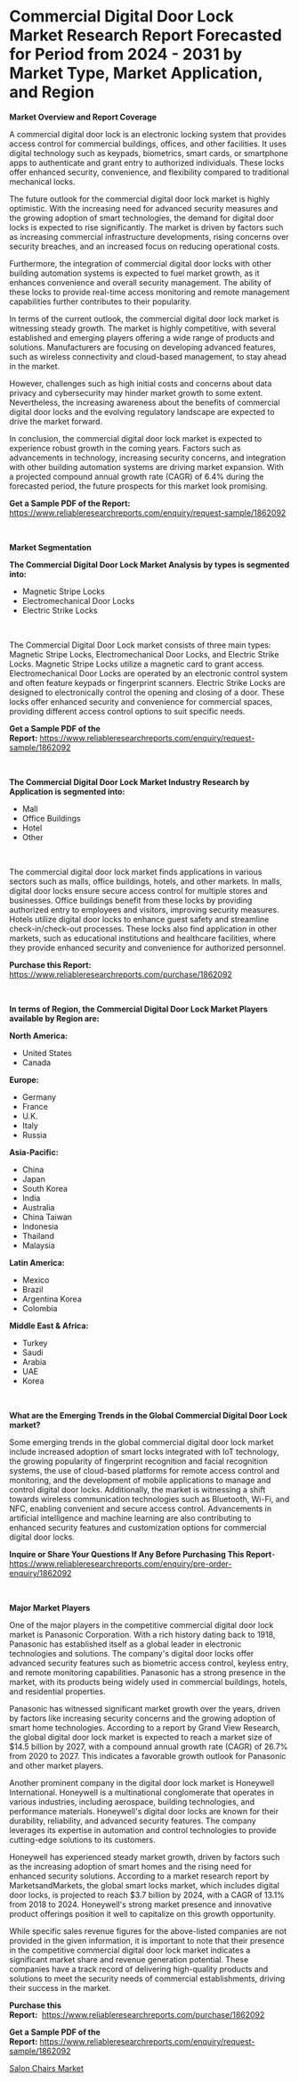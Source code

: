 <p><h1>Commercial Digital Door Lock Market Research Report Forecasted for Period from 2024 -  2031 by Market Type, Market Application, and Region</h1></p><p><strong>Market Overview and Report Coverage</strong></p>
<p><p>A commercial digital door lock is an electronic locking system that provides access control for commercial buildings, offices, and other facilities. It uses digital technology such as keypads, biometrics, smart cards, or smartphone apps to authenticate and grant entry to authorized individuals. These locks offer enhanced security, convenience, and flexibility compared to traditional mechanical locks.</p><p>The future outlook for the commercial digital door lock market is highly optimistic. With the increasing need for advanced security measures and the growing adoption of smart technologies, the demand for digital door locks is expected to rise significantly. The market is driven by factors such as increasing commercial infrastructure developments, rising concerns over security breaches, and an increased focus on reducing operational costs.</p><p>Furthermore, the integration of commercial digital door locks with other building automation systems is expected to fuel market growth, as it enhances convenience and overall security management. The ability of these locks to provide real-time access monitoring and remote management capabilities further contributes to their popularity.</p><p>In terms of the current outlook, the commercial digital door lock market is witnessing steady growth. The market is highly competitive, with several established and emerging players offering a wide range of products and solutions. Manufacturers are focusing on developing advanced features, such as wireless connectivity and cloud-based management, to stay ahead in the market.</p><p>However, challenges such as high initial costs and concerns about data privacy and cybersecurity may hinder market growth to some extent. Nevertheless, the increasing awareness about the benefits of commercial digital door locks and the evolving regulatory landscape are expected to drive the market forward.</p><p>In conclusion, the commercial digital door lock market is expected to experience robust growth in the coming years. Factors such as advancements in technology, increasing security concerns, and integration with other building automation systems are driving market expansion. With a projected compound annual growth rate (CAGR) of 6.4% during the forecasted period, the future prospects for this market look promising.</p></p>
<p><strong>Get a Sample PDF of the Report:</strong> <a href="https://www.reliableresearchreports.com/enquiry/request-sample/1862092">https://www.reliableresearchreports.com/enquiry/request-sample/1862092</a></p>
<p>&nbsp;</p>
<p><strong>Market Segmentation</strong></p>
<p><strong>The Commercial Digital Door Lock Market Analysis by types is segmented into:</strong></p>
<p><ul><li>Magnetic Stripe Locks</li><li>Electromechanical Door Locks</li><li>Electric Strike Locks</li></ul></p>
<p>&nbsp;</p>
<p><p>The Commercial Digital Door Lock market consists of three main types: Magnetic Stripe Locks, Electromechanical Door Locks, and Electric Strike Locks. Magnetic Stripe Locks utilize a magnetic card to grant access. Electromechanical Door Locks are operated by an electronic control system and often feature keypads or fingerprint scanners. Electric Strike Locks are designed to electronically control the opening and closing of a door. These locks offer enhanced security and convenience for commercial spaces, providing different access control options to suit specific needs.</p></p>
<p><strong>Get a Sample PDF of the Report:</strong>&nbsp;<a href="https://www.reliableresearchreports.com/enquiry/request-sample/1862092">https://www.reliableresearchreports.com/enquiry/request-sample/1862092</a></p>
<p>&nbsp;</p>
<p><strong>The Commercial Digital Door Lock Market Industry Research by Application is segmented into:</strong></p>
<p><ul><li>Mall</li><li>Office Buildings</li><li>Hotel</li><li>Other</li></ul></p>
<p>&nbsp;</p>
<p><p>The commercial digital door lock market finds applications in various sectors such as malls, office buildings, hotels, and other markets. In malls, digital door locks ensure secure access control for multiple stores and businesses. Office buildings benefit from these locks by providing authorized entry to employees and visitors, improving security measures. Hotels utilize digital door locks to enhance guest safety and streamline check-in/check-out processes. These locks also find application in other markets, such as educational institutions and healthcare facilities, where they provide enhanced security and convenience for authorized personnel.</p></p>
<p><strong>Purchase this Report:</strong>&nbsp; <a href="https://www.reliableresearchreports.com/purchase/1862092">https://www.reliableresearchreports.com/purchase/1862092</a></p>
<p>&nbsp;</p>
<p><strong>In terms of Region, the Commercial Digital Door Lock Market Players available by Region are:</strong></p>
<p>
    <p> <strong> North America: </strong>
        <ul>
            <li>United States</li>
            <li>Canada</li>
        </ul>
        </p> 
    <p> <strong> Europe: </strong>
        <ul>
            <li>Germany</li>
            <li>France</li>
            <li>U.K.</li>
            <li>Italy</li>
            <li>Russia</li>
        </ul>
        </p> 
    <p> <strong> Asia-Pacific: </strong>
        <ul>
            <li>China</li>
            <li>Japan</li>
            <li>South Korea</li>
            <li>India</li>
            <li>Australia</li>
            <li>China Taiwan</li>
            <li>Indonesia</li>
            <li>Thailand</li>
            <li>Malaysia</li>
        </ul>
        </p> 
    <p> <strong> Latin America: </strong>
        <ul>
            <li>Mexico</li>
            <li>Brazil</li>
            <li>Argentina Korea</li>
            <li>Colombia</li>
        </ul>
        </p> 
    <p> <strong> Middle East & Africa: </strong>
        <ul>
            <li>Turkey</li>
            <li>Saudi</li>
            <li>Arabia</li>
            <li>UAE</li>
            <li>Korea</li>
        </ul>
    </p>
    </p>
<p>&nbsp;</p>
<p><strong>What are the Emerging Trends in the Global Commercial Digital Door Lock market?</strong></p>
<p><p>Some emerging trends in the global commercial digital door lock market include increased adoption of smart locks integrated with IoT technology, the growing popularity of fingerprint recognition and facial recognition systems, the use of cloud-based platforms for remote access control and monitoring, and the development of mobile applications to manage and control digital door locks. Additionally, the market is witnessing a shift towards wireless communication technologies such as Bluetooth, Wi-Fi, and NFC, enabling convenient and secure access control. Advancements in artificial intelligence and machine learning are also contributing to enhanced security features and customization options for commercial digital door locks.</p></p>
<p><strong>Inquire or Share Your Questions If Any Before Purchasing This Report</strong>- <a href="https://www.reliableresearchreports.com/enquiry/pre-order-enquiry/1862092">https://www.reliableresearchreports.com/enquiry/pre-order-enquiry/1862092</a></p>
<p>&nbsp;</p>
<p><strong>Major Market Players</strong></p>
<p><p>One of the major players in the competitive commercial digital door lock market is Panasonic Corporation. With a rich history dating back to 1918, Panasonic has established itself as a global leader in electronic technologies and solutions. The company's digital door locks offer advanced security features such as biometric access control, keyless entry, and remote monitoring capabilities. Panasonic has a strong presence in the market, with its products being widely used in commercial buildings, hotels, and residential properties.</p><p>Panasonic has witnessed significant market growth over the years, driven by factors like increasing security concerns and the growing adoption of smart home technologies. According to a report by Grand View Research, the global digital door lock market is expected to reach a market size of $14.5 billion by 2027, with a compound annual growth rate (CAGR) of 26.7% from 2020 to 2027. This indicates a favorable growth outlook for Panasonic and other market players.</p><p>Another prominent company in the digital door lock market is Honeywell International. Honeywell is a multinational conglomerate that operates in various industries, including aerospace, building technologies, and performance materials. Honeywell's digital door locks are known for their durability, reliability, and advanced security features. The company leverages its expertise in automation and control technologies to provide cutting-edge solutions to its customers.</p><p>Honeywell has experienced steady market growth, driven by factors such as the increasing adoption of smart homes and the rising need for enhanced security solutions. According to a market research report by MarketsandMarkets, the global smart locks market, which includes digital door locks, is projected to reach $3.7 billion by 2024, with a CAGR of 13.1% from 2018 to 2024. Honeywell's strong market presence and innovative product offerings position it well to capitalize on this growth opportunity.</p><p>While specific sales revenue figures for the above-listed companies are not provided in the given information, it is important to note that their presence in the competitive commercial digital door lock market indicates a significant market share and revenue generation potential. These companies have a track record of delivering high-quality products and solutions to meet the security needs of commercial establishments, driving their success in the market.</p></p>
<p><strong>Purchase this Report:</strong>&nbsp;&nbsp;<a href="https://www.reliableresearchreports.com/purchase/1862092">https://www.reliableresearchreports.com/purchase/1862092</a></p>
<p></p>
<p><strong>Get a Sample PDF of the Report:</strong>&nbsp;<a href="https://www.reliableresearchreports.com/enquiry/request-sample/1862092">https://www.reliableresearchreports.com/enquiry/request-sample/1862092</a></p>
<p><p><a href="https://github.com/JameTravis/Market-Research-Report-List-2/blob/main/salon-chairs-market.md">Salon Chairs Market</a></p></p>